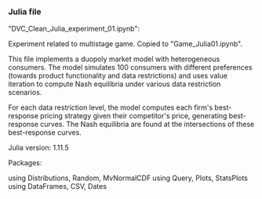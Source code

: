 ### Julia file

"DVC_Clean_Julia_experiment_01.ipynb": 

Experiment related to multistage game. Copied to "Game_Julia01.ipynb".

This file implements a duopoly market model with heterogeneous consumers. The model simulates 100 consumers with different preferences (towards product functionality and data restrictions) and uses value iteration to compute Nash equilibria under various data restriction scenarios. 

For each data restriction level, the model computes each firm's best-response pricing strategy given their competitor's price, generating best-response curves. The Nash equilibria are found at the intersections of these best-response curves.

Julia version: 1.11.5

Packages:

using Distributions, Random, MvNormalCDF
using Query, Plots, StatsPlots
using DataFrames, CSV, Dates
